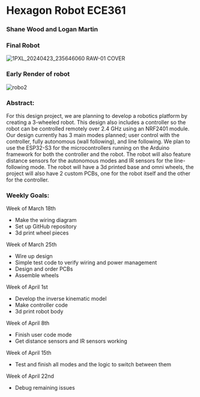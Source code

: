 # Hexagon Robot ECE361
 
### Shane Wood and Logan Martin 

### Final Robot
![1PXL_20240423_235646060 RAW-01 COVER](https://github.com/Shane-Wood-TL/Hexagon_Robot_ECE361/assets/15756211/9b483045-d476-477a-ba74-8e674d564530)

### Early Render of robot
![robo2](https://github.com/Shane-Wood-TL/Hexagon_Robot_ECE361/assets/15756211/02b7d207-e545-4fad-8f13-c57677bbf4a8)


### Abstract: 
For this design project, we are planning to develop a robotics platform by creating a 3-wheeled robot. This design also includes a controller so the robot can be controlled remotely over 2.4 GHz using an NRF2401 module. Our design currently has 3 main modes planned; user control with the controller, fully autonomous (wall following), and line following. We plan to use the ESP32-S3 for the microcontrollers running on the Arduino framework for both the controller and the robot. The robot will also feature distance sensors for the autonomous modes and IR sensors for the line-following mode. The robot will have a 3d printed base and omni wheels, the project will also have 2 custom PCBs, one for the robot itself and the other for the controller. 

 

### Weekly Goals: 
Week of March 18th  
- Make the wiring diagram 
- Set up GitHub repository 
- 3d print wheel pieces 

Week of March 25th 
- Wire up design 
- Simple test code to verify wiring and power management 
- Design and order PCBs 
- Assemble wheels 

Week of April 1st 
- Develop the inverse kinematic model 
- Make controller code 
- 3d print robot body 

Week of April 8th 
- Finish user code mode 
- Get distance sensors and IR sensors working 

Week of April 15th 
- Test and finish all modes and the logic to switch between them 

Week of April 22nd 
- Debug remaining issues 
